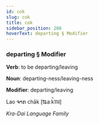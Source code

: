 ```yaml
---
id: cok
slug: cok
title: cok
sidebar_position: 286
hoverText: departing § Modifier
---
```


### departing § Modifier

**Verb**: to be departing/leaving

**Noun**: departing-ness/leaving-ness

**Modifier**: departing/leaving

Lao ຈາກ chāk [t͡ɕaːk̚˥˥˨]

*Kra-Dai Language Family*